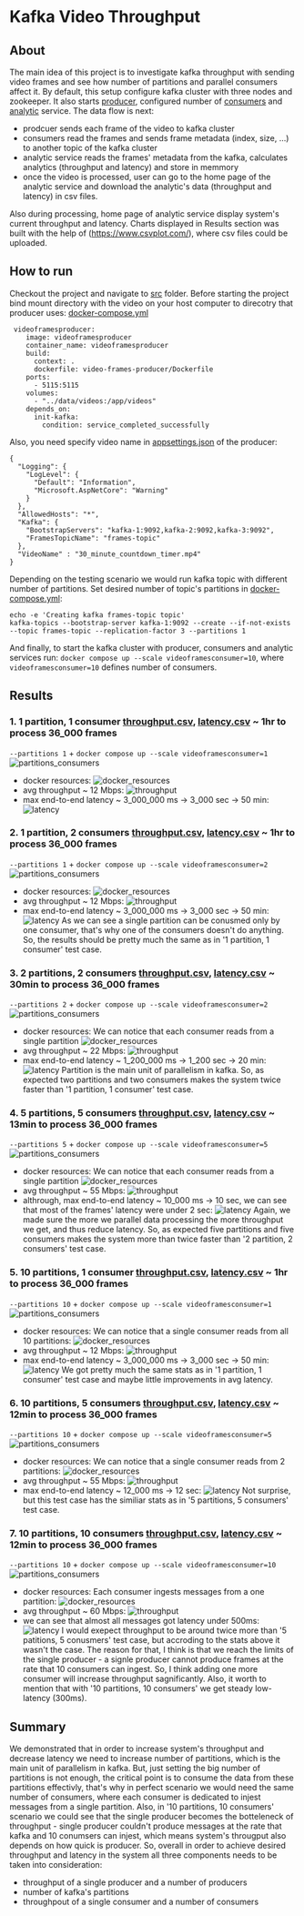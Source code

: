 # Kafka Video Throughput
## About
The main idea of this project is to investigate kafka throughput with sending video frames and see how number of partitions and parallel consumers affect it. By default, this setup configure kafka cluster with three nodes and zookeeper. It also starts [producer](src/video-frames-producer), configured number of [consumers](src/video-frames-consumer) and [analytic](src/video-frames-analytic) service. The data flow is next: 
 - prodcuer sends each frame of the video to kafka cluster 
 - consumers read the frames and sends frame metadata (index, size, ...) to another topic of the kafka cluster 
 - analytic service reads the frames' metadata from the kafka, calculates analytics (throughput and latency) and store in memmory
 - once the video is processed, user can go to the home page of the analytic service and download the analytic's data (throughput and latency) in csv files.

Also during processing, home page of analytic service display system's current throughput and latency. Charts displayed in Results section was built with the help of (https://www.csvplot.com/), where csv files could be uploaded. 

## How to run
Checkout the project and navigate to [src](src) folder. Before starting the project bind mount directory with the video on your host computer to direcotry that producer uses: [docker-compose.yml](src/docker-compose.yml) 
```
 videoframesproducer:
    image: videoframesproducer
    container_name: videoframesproducer
    build:
      context: .
      dockerfile: video-frames-producer/Dockerfile
    ports:
      - 5115:5115
    volumes:
      - "../data/videos:/app/videos"
    depends_on:
      init-kafka: 
        condition: service_completed_successfully
```
Also, you need specify video name in [appsettings.json](src/video-frames-producer/appsettings.json) of the producer:
```
{
  "Logging": {
    "LogLevel": {
      "Default": "Information",
      "Microsoft.AspNetCore": "Warning"
    }
  },
  "AllowedHosts": "*",
  "Kafka": {
    "BootstrapServers": "kafka-1:9092,kafka-2:9092,kafka-3:9092",
    "FramesTopicName": "frames-topic"
  },
  "VideoName" : "30_minute_countdown_timer.mp4"
}
```
Depending on the testing scenario we would run kafka topic with different number of partitions. Set desired number of topic's partitions in [docker-compose.yml](src/docker-compose.yml):
```
echo -e 'Creating kafka frames-topic topic'
kafka-topics --bootstrap-server kafka-1:9092 --create --if-not-exists --topic frames-topic --replication-factor 3 --partitions 1
```
And finally, to start the kafka cluster with producer, consumers and analytic services run: ```docker compose up --scale videoframesconsumer=10```, where ```videoframesconsumer=10``` defines number of consumers.  
## Results
### 1. 1 partition, 1 consumer [throughput.csv](data/results/1-partition-1-consumer/Throughput.csv), [latency.csv](data/results/1-partition-1-consumer/Latency.csv) ~ 1hr to process 36_000 frames 
```--partitions 1``` + ```docker compose up --scale videoframesconsumer=1```
![partitions_consumers](https://github.com/vovapabyr/kafka-video-throughput/assets/25819135/0a7fbb9b-5efe-441c-8b44-b9c70eed09f0)
 - docker resources:
 ![docker_resources](https://github.com/vovapabyr/kafka-video-throughput/assets/25819135/f4bbbb56-4c8c-4dfe-8e06-5f0d2331bf8d)
 - avg throughput ~ 12 Mbps:
 ![throughput](https://github.com/vovapabyr/kafka-video-throughput/assets/25819135/92d0f9bd-5bff-458c-8d96-3bbd3ec45e15)
 - max end-to-end latency ~ 3_000_000 ms -> 3_000 sec -> 50 min:
 ![latency](https://github.com/vovapabyr/kafka-video-throughput/assets/25819135/5d631137-8624-414b-b703-84f3041f8c43)
### 2. 1 partition, 2 consumers [throughput.csv](data/results/1-partition-2-consumers/Throughput.csv), [latency.csv](data/results/1-partition-2-consumers/Latency.csv) ~ 1hr to process 36_000 frames 
```--partitions 1``` + ```docker compose up --scale videoframesconsumer=2```
 ![partitions_consumers](https://github.com/vovapabyr/kafka-video-throughput/assets/25819135/48556888-43dc-4dd3-acb3-a2ffcd078800)
 - docker resources: 
 ![docker_resources](https://github.com/vovapabyr/kafka-video-throughput/assets/25819135/95c6de06-0805-4fc9-9b55-6dbd6b214462)
 - avg throughput ~ 12 Mbps:
 ![throughput](https://github.com/vovapabyr/kafka-video-throughput/assets/25819135/101e10bd-7009-4ebe-abe3-9e1159af2e2e)
 - max end-to-end latency ~ 3_000_000 ms -> 3_000 sec -> 50 min:
 ![latency](https://github.com/vovapabyr/kafka-video-throughput/assets/25819135/b8e8bfce-e983-456c-9112-890c505cdfd6)
  As we can see a single partition can be conusmed only by one consumer, that's why one of the consumers doesn't do anything. So, the results should be pretty much the same as in '1 partition, 1 consumer' test case.
### 3. 2 partitions, 2 consumers [throughput.csv](data/results/2-partitions-2-consumers/Throughput.csv), [latency.csv](data/results/2-partitions-2-consumers/Latency.csv) ~ 30min to process 36_000 frames 
```--partitions 2``` + ```docker compose up --scale videoframesconsumer=2```
 ![partitions_consumers](https://github.com/vovapabyr/kafka-video-throughput/assets/25819135/e5f60d67-4037-484e-8a82-53b99c1a45b0)
 - docker resources:
 We can notice that each consumer reads from a single partition
 ![docker_resources](https://github.com/vovapabyr/kafka-video-throughput/assets/25819135/c8798b44-417d-4a2c-a695-0aba1d3fa594)
 - avg throughput ~ 22 Mbps:
 ![throughput](https://github.com/vovapabyr/kafka-video-throughput/assets/25819135/bb0e5cd3-de2d-4c5a-86d2-8227aace6b4b)
 - max end-to-end latency ~ 1_200_000 ms -> 1_200 sec -> 20 min:
 ![latency](https://github.com/vovapabyr/kafka-video-throughput/assets/25819135/c85d9b91-f9bf-47f2-811b-3c9a40bd7ec0)
 Partition is the main unit of parallelism in kafka. So, as expected two partitions and two consumers makes the system twice faster than '1 partition, 1 consumer' test case.
### 4. 5 partitions, 5 consumers [throughput.csv](data/results/5-partitions-5-consumers/Throughput.csv), [latency.csv](data/results/5-partitions-5-consumers/Latency.csv) ~ 13min to process 36_000 frames 
```--partitions 5``` + ```docker compose up --scale videoframesconsumer=5```
 ![partitions_consumers](https://github.com/vovapabyr/kafka-video-throughput/assets/25819135/d8948dcb-9dec-4ae4-929c-e4eb68727613)
 - docker resources:
 We can notice that each consumer reads from a single partition
 ![docker_resources](https://github.com/vovapabyr/kafka-video-throughput/assets/25819135/a05e99e2-128b-445e-b47b-67ab4b5c25e0)
 - avg throughput ~ 55 Mbps:
 ![throughput](https://github.com/vovapabyr/kafka-video-throughput/assets/25819135/f24c7a09-0cd8-47f3-b7e3-9704ababb680)
 - althrough, max end-to-end latency ~ 10_000 ms -> 10 sec, we can see that most of the frames' latency were under 2 sec:
 ![latency](https://github.com/vovapabyr/kafka-video-throughput/assets/25819135/8786a0af-de4e-463c-b1d3-63cc1ed47adf)
  Again, we made sure the more we parallel data processing the more throughput we get, and thus reduce latency. So, as expected five partitions and five consumers makes the system more than twice faster than '2 partition, 2 consumers' test case.
### 5. 10 partitions, 1 consumer [throughput.csv](data/results/10-partitions-1-consumer/Throughput.csv), [latency.csv](data/results/10-partitions-1-consumer/Latency.csv) ~ 1hr to process 36_000 frames 
```--partitions 10``` + ```docker compose up --scale videoframesconsumer=1```
 ![partitions_consumers](https://github.com/vovapabyr/kafka-video-throughput/assets/25819135/43150f26-c3e0-4a3e-947c-8651dbab5341)
 - docker resources:
 We can notice that a single consumer reads from all 10 partitions:
 ![docker_resources](https://github.com/vovapabyr/kafka-video-throughput/assets/25819135/6f9d977e-56a1-4cd0-85ef-19f9a4b908d9)
 - avg throughput ~ 12 Mbps:
 ![throughput](https://github.com/vovapabyr/kafka-video-throughput/assets/25819135/132d4921-fd72-4a39-814e-2bcba52457ea)
 - max end-to-end latency ~ 3_000_000 ms -> 3_000 sec -> 50 min:
 ![latency](https://github.com/vovapabyr/kafka-video-throughput/assets/25819135/d925f519-9e90-4c3e-bef2-ec05765568d3)
  We got pretty much the same stats as in '1 partition, 1 consumer' test case and maybe little improvements in avg latency.
### 6. 10 partitions, 5 consumers [throughput.csv](data/results/10-partitions-5-consumers/Throughput.csv), [latency.csv](data/results/10-partitions-5-consumers/Latency.csv) ~ 12min to process 36_000 frames 
```--partitions 10``` + ```docker compose up --scale videoframesconsumer=5```
 ![partitions_consumers](https://github.com/vovapabyr/kafka-video-throughput/assets/25819135/a222d9c8-37d7-441c-850d-d257c1931d7b)
 - docker resources:
 We can notice that a single consumer reads from 2 partitions:
 ![docker_resources](https://github.com/vovapabyr/kafka-video-throughput/assets/25819135/48f59b2c-1bca-4a8a-9813-523e3c6f5104)
 - avg throughput ~ 55 Mbps:
 ![throughput](https://github.com/vovapabyr/kafka-video-throughput/assets/25819135/c1841daa-3f55-4a1f-9f24-ba9fc6de670d)
 - max end-to-end latency ~ 12_000 ms -> 12 sec:
 ![latency](https://github.com/vovapabyr/kafka-video-throughput/assets/25819135/7848b8ff-da68-4048-81c3-9ed6544b868b)
  Not surprise, but this test case has the similiar stats as in '5 partitions, 5 consumers' test case.
### 7. 10 partitions, 10 consumers [throughput.csv](data/results/10-partitions-10-conusmers/Throughput.csv), [latency.csv](data/results/10-partitions-10-conusmers/Latency.csv) ~ 12min to process 36_000 frames 
```--partitions 10``` + ```docker compose up --scale videoframesconsumer=10```
 ![partitions_consumers](https://github.com/vovapabyr/kafka-video-throughput/assets/25819135/31d63720-9ad9-4fcc-9ba7-e16cb8574788)
 - docker resources:
 Each consumer ingests messages from a one partition:
 ![docker_resources](https://github.com/vovapabyr/kafka-video-throughput/assets/25819135/9a539dee-0403-46e0-a3d6-f62f5b1ad419)
 - avg throughput ~ 60 Mbps:
 ![throughput](https://github.com/vovapabyr/kafka-video-throughput/assets/25819135/8c954f12-fd24-4ec8-a8a4-da500b2c9745)
 - we can see that almost all messages got latency under 500ms: 
 ![latency](https://github.com/vovapabyr/kafka-video-throughput/assets/25819135/3464e5f2-2453-40f9-960c-273c1d90d2ff)
  I would exepect throughput to be around twice more than '5 patitions, 5 conusmers' test case, but accroding to the stats above it wasn't the case. The reason for that, I think is that we reach the limits of the single producer - a signle producer cannot           produce frames at the rate that 10 consumers can ingest. So, I think adding one more consumer will increase throughput sagnificantly. Also, it worth to mention that with '10 partitions, 10 consumers' we get steady low-latency (300ms).
## Summary
We demonstrated that in order to increase system's throughput and decrease latency we need to increase number of partitions, which is the main unit of parallelism in kafka. But, just setting the big number of partitions is not enough, the critical point is to consume the data from these partitions effectivly, that's why in perfect scenario we would need the same number of consumers, where each consumer is dedicated to injest messages from a single partition. Also, in '10 partitions, 10 consumers' scenario we could see that the single producer becomes the botteleneck of throughput - single producer couldn't produce messages at the rate that kafka and 10 conumsers can injest, which means system's througput also depends on how quick is producer. So, overall in order to achieve desired throughput and latency in the system all three components needs to be taken into consideration:
 - throughput of a single producer and a number of producers
 - number of kafka's partitions
 - throughpout of a single consumer and a number of consumers
  

 
